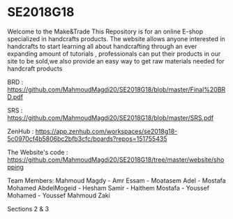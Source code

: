 # SE2018G18
Welcome to the Make&Trade
This Repository is for an online E-shop specialized in handcrafts products. The website allows anyone interested in handcrafts to start learning all about handcrafting through an ever expanding amount of tutorials , professionals can put their products in our site to be sold,we also provide an easy way to get raw materials needed for handcraft products

BRD : https://github.com/MahmoudMagdi20/SE2018G18/blob/master/Final%20BRD.pdf

SRS : https://github.com/MahmoudMagdi20/SE2018G18/blob/master/SRS.pdf

ZenHub : https://app.zenhub.com/workspaces/se2018g18-5c0970cf4b5806bc2bfb3cfc/boards?repos=151755435

The Website's code : https://github.com/MahmoudMagdi20/SE2018G18/tree/master/website/shopping


Team Members:
Mahmoud Magdy - Amr Essam - Moatasem Adel - Mostafa Mohamed AbdelMogeid - Hesham Samir - Haithem Mostafa - 
Youssef Mohamed - Youssef Mahmoud Zaki

Sections 2 & 3
